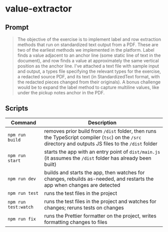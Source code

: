 # value-extractor

## Prompt

> The objective of the exercise is to implement label and row extraction methods that run on standardized text output from a PDF. These are two of the earliest methods we implemented in the platform. Label finds a value adjacent to an anchor line (some static line of text in the document), and row finds a value at approximately the same vertical position as the anchor line. I've attached a text file with sample input and output, a types file specifying the relevant types for the exercise, a redacted source PDF, and its text (in StandardizedText format, with the redacted pieces changed from their originals). A bonus challenge would be to expand the label method to capture multiline values, like under the pickup notes anchor in the PDF.

## Scripts

| Command              | Description                                                                                                                                           |
| -------------------- | ----------------------------------------------------------------------------------------------------------------------------------------------------- |
| `npm run build`      | removes prior build from `/dist` folder, then runs the TypeScript compiler (`tsc`) on the `/src` directory and outputs JS files to the `/dist` folder |
| `npm run start`      | starts the app with an entry point of `dist/main.js` (it assumes the `/dist` folder has already been built)                                           |
| `npm run dev`        | builds and starts the app, then watches for changes, rebuilds as-needed, and restarts the app when changes are detected                               |
| `npm run test`       | runs the test files in the project                                                                                                                    |
| `npm run test:watch` | runs the test files in the project and watches for changes; reruns tests on changes                                                                   |
| `npm run fix`        | runs the Prettier formatter on the project, writes formatting changes to files                                                                        |
